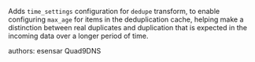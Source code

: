 Adds `time_settings` configuration for `dedupe` transform, to enable configuring `max_age` for items in the deduplication cache, helping make a distinction between real duplicates and duplication that is expected in the incoming data over a longer period of time.

authors: esensar Quad9DNS
